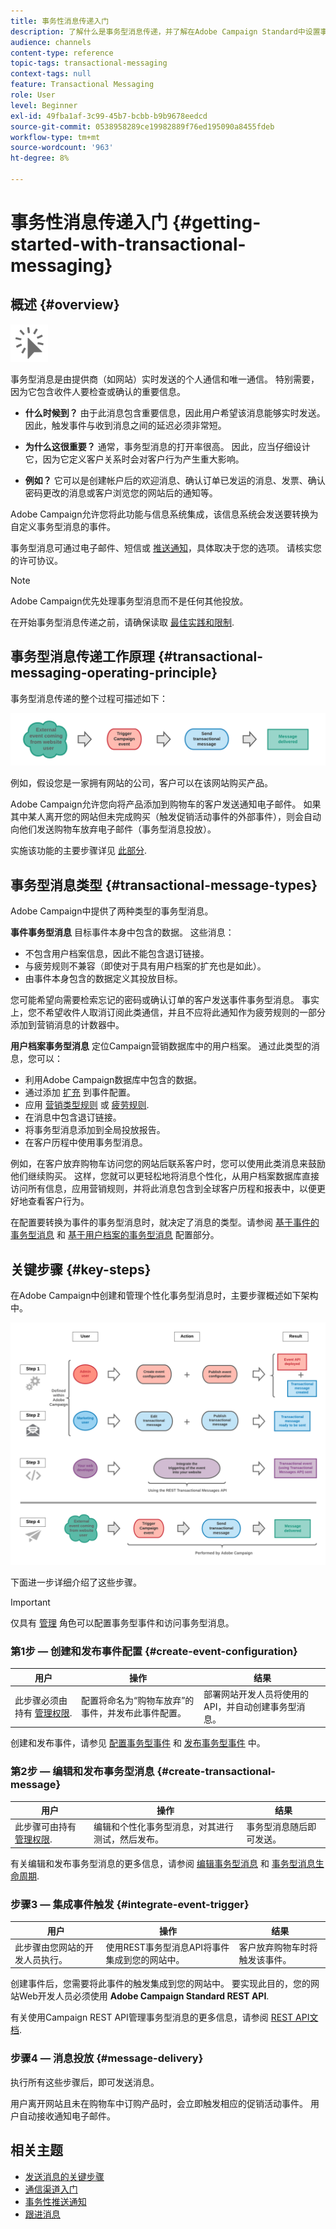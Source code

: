 ```yaml
---
title: 事务性消息传递入门
description: 了解什么是事务型消息传递，并了解在Adobe Campaign Standard中设置事务型消息的主要步骤。
audience: channels
content-type: reference
topic-tags: transactional-messaging
context-tags: null
feature: Transactional Messaging
role: User
level: Beginner
exl-id: 49fba1af-3c99-45b7-bcbb-b9b9678eedcd
source-git-commit: 0538958289ce19982889f76ed195090a8455fdeb
workflow-type: tm+mt
source-wordcount: '963'
ht-degree: 8%

---
```


# 事务性消息传递入门 {#getting-started-with-transactional-messaging}

## 概述 {#overview}

<img src="assets/do-not-localize/icon_transactional.svg" width="60px">

事务型消息是由提供商（如网站）实时发送的个人通信和唯一通信。 特别需要，因为它包含收件人要检查或确认的重要信息。

* **什么时候到？** 由于此消息包含重要信息，因此用户希望该消息能够实时发送。 因此，触发事件与收到消息之间的延迟必须非常短。

* **为什么这很重要？** 通常，事务型消息的打开率很高。 因此，应当仔细设计它，因为它定义客户关系时会对客户行为产生重大影响。

* **例如？** 它可以是创建帐户后的欢迎消息、确认订单已发运的消息、发票、确认密码更改的消息或客户浏览您的网站后的通知等。

Adobe Campaign允许您将此功能与信息系统集成，该信息系统会发送要转换为自定义事务型消息的事件。

事务型消息可通过电子邮件、短信或 [推送通知](../../channels/using/transactional-push-notifications.md)，具体取决于您的选项。 请核实您的许可协议。

>[!NOTE]
>
>Adobe Campaign优先处理事务型消息而不是任何其他投放。

<!--Guidelines to implement transactional messaging capabilities in your website are detailed in [this section](../../api/using/managing-transactional-messages.md).-->

在开始事务型消息传递之前，请确保读取 [最佳实践和限制](../../channels/using/transactional-messaging-limitations.md).

## 事务型消息传递工作原理 {#transactional-messaging-operating-principle}

事务型消息传递的整个过程可描述如下：

![](assets/message-center-process.png)

例如，假设您是一家拥有网站的公司，客户可以在该网站购买产品。

Adobe Campaign允许您向将产品添加到购物车的客户发送通知电子邮件。 如果其中某人离开您的网站但未完成购买（触发促销活动事件的外部事件），则会自动向他们发送购物车放弃电子邮件（事务型消息投放）。

实施该功能的主要步骤详见 [此部分](#key-steps).

## 事务型消息类型 {#transactional-message-types}

Adobe Campaign中提供了两种类型的事务型消息。

**事件事务型消息** 目标事件本身中包含的数据。 这些消息：
* 不包含用户档案信息，因此不能包含退订链接。
* 与疲劳规则不兼容（即使对于具有用户档案的扩充也是如此）。
* 由事件本身包含的数据定义其投放目标。

您可能希望向需要检索忘记的密码或确认订单的客户发送事件事务型消息。 事实上，您不希望收件人取消订阅此类通信，并且不应将此通知作为疲劳规则的一部分添加到营销消息的计数器中。

**用户档案事务型消息** 定位Campaign营销数据库中的用户档案。 通过此类型的消息，您可以：
* 利用Adobe Campaign数据库中包含的数据。
* 通过添加 [扩充](../../channels/using/configuring-transactional-event.md#enriching-the-transactional-message-content) 到事件配置。
* 应用 [营销类型规则](../../sending/using/managing-typology-rules.md) 或 [疲劳规则](../../sending/using/fatigue-rules.md).
* 在消息中包含退订链接。
* 将事务型消息添加到全局投放报告。
* 在客户历程中使用事务型消息。

例如，在客户放弃购物车访问您的网站后联系客户时，您可以使用此类消息来鼓励他们继续购买。 这样，您就可以更轻松地将消息个性化，从用户档案数据库直接访问所有信息，应用营销规则，并将此消息包含到全球客户历程和报表中，以便更好地查看客户行为。

在配置要转换为事件的事务型消息时，就决定了消息的类型。请参阅 [基于事件的事务型消息](../../channels/using/configuring-transactional-event.md#event-based-transactional-messages) 和 [基于用户档案的事务型消息](../../channels/using/configuring-transactional-event.md#profile-based-transactional-messages) 配置部分。

## 关键步骤 {#key-steps}

在Adobe Campaign中创建和管理个性化事务型消息时，主要步骤概述如下架构中。

![](assets/message-center-overview.png)

下面进一步详细介绍了这些步骤。

>[!IMPORTANT]
>
>仅具有 [管理](../../administration/using/users-management.md#functional-administrators) 角色可以配置事务型事件和访问事务型消息。

### 第1步 — 创建和发布事件配置 {#create-event-configuration}

<!--<img src="assets/do-not-localize/icon_config.svg" width="60px">-->

| 用户 | 操作 | 结果 |
|--- |--- |--- |
| 此步骤必须由持有 [管理权限](../../administration/using/users-management.md#functional-administrators). | 配置将命名为“购物车放弃”的事件，并发布此事件配置。 | 部署网站开发人员将使用的API，并自动创建事务型消息。 |

创建和发布事件，请参见 [配置事务型事件](../../channels/using/configuring-transactional-event.md) 和 [发布事务型事件](../../channels/using/publishing-transactional-event.md) 中。

### 第2步 — 编辑和发布事务型消息 {#create-transactional-message}

<!--<img src="assets/do-not-localize/icon_notification.svg" width="40px">-->

| 用户 | 操作 | 结果 |
|--- |--- |--- |
| 此步骤可由持有 [管理权限](../../administration/using/users-management.md#functional-administrators). | 编辑和个性化事务型消息，对其进行测试，然后发布。 | 事务型消息随后即可发送。 |

有关编辑和发布事务型消息的更多信息，请参阅 [编辑事务型消息](../../channels/using/editing-transactional-message.md) 和 [事务型消息生命周期](../../channels/using/publishing-transactional-message.md).

### 步骤3 — 集成事件触发 {#integrate-event-trigger}

<!--<img src="assets/do-not-localize/icon_api.svg" width="55px">-->

<!--**Event triggering integration**-->

| 用户 | 操作 | 结果 |
|--- |--- |--- |
| 此步骤由您网站的开发人员执行。 | 使用REST事务型消息API将事件集成到您的网站中。 | 客户放弃购物车时将触发该事件。 |

创建事件后，您需要将此事件的触发集成到您的网站中。<!--In this example, you want a "Cart abandonment" event to be triggered whenever one of your clients leaves your website before purchasing the products in their cart.--> 要实现此目的，您的网站Web开发人员必须使用 **Adobe Campaign Standard REST API**.

有关使用Campaign REST API管理事务型消息的更多信息，请参阅 [REST API文档](../../api/using/managing-transactional-messages.md).

### 步骤4 — 消息投放 {#message-delivery}

<!--<img src="assets/do-not-localize/icon_channels.svg" width="60px">-->

执行所有这些步骤后，即可发送消息。

用户离开网站且未在购物车中订购产品时，会立即触发相应的促销活动事件。 用户自动接收通知电子邮件。

## 相关主题

* [发送消息的关键步骤](../../channels/using/key-steps-to-send-a-message.md)
* [通信渠道入门](../../channels/using/get-started-communication-channels.md)
* [事务性推送通知](../../channels/using/transactional-push-notifications.md)
* [跟进消息](../../channels/using/follow-up-messages.md)
